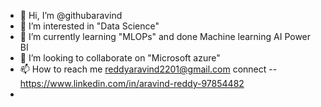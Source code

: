 - 👋 Hi, I’m @githubaravind
- 👀 I’m interested in "Data Science"
- 🌱 I’m currently learning  "MLOPs" and done Machine learning AI Power BI
- 💞️ I’m looking to collaborate on "Microsoft azure"
- 📫 How to reach me reddyaravind2201@gmail.com connect --https://www.linkedin.com/in/aravind-reddy-97854482
- 

<!---
githubaravind/githubaravind is a ✨ special ✨ repository because its `README.md` (this file) appears on your GitHub profile.
You can click the Preview link to take a look at your changes.
--->
